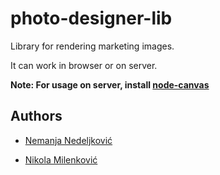 # photo-designer-lib
Library for rendering marketing images. 

It can work in browser or on server. 

**Note: For usage on server, install [node-canvas](https://github.com/Automattic/node-canvas)**

## Authors

 * [Nemanja Nedeljković](https://nemanja.top/)

 * [Nikola Milenković](https://github.com/nikolamilenkovic)

